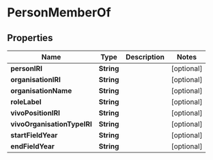 
# PersonMemberOf

## Properties
Name | Type | Description | Notes
------------ | ------------- | ------------- | -------------
**personIRI** | **String** |  |  [optional]
**organisationIRI** | **String** |  |  [optional]
**organisationName** | **String** |  |  [optional]
**roleLabel** | **String** |  |  [optional]
**vivoPositionIRI** | **String** |  |  [optional]
**vivoOrganisationTypeIRI** | **String** |  |  [optional]
**startFieldYear** | **String** |  |  [optional]
**endFieldYear** | **String** |  |  [optional]



